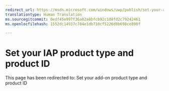 ```yaml
---
redirect_url: https://msdn.microsoft.com/windows/uwp/publish/set-your-add-on-product-id
translationtype: Human Translation
ms.sourcegitcommit: 0edf45e997f36a82a8bfcb92c1d8fd2c79242461
ms.openlocfilehash: 1552dc14937c704e1db710cf5226d8b698ce890f

---
```


# Set your IAP product type and product ID

This page has been redirected to: Set your add-on product type and product ID



<!--HONumber=Aug16_HO3-->


